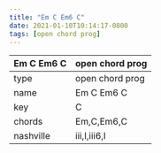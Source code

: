 ```yaml
---
title: "Em C Em6 C"
date: 2021-01-10T10:14:17-0800
tags: [open chord prog]
---
```


|Em C Em6 C|open chord prog|
|---|---|
|type|open chord prog|
|name|Em C Em6 C|
|key|C|
|chords|Em,C,Em6,C|
|nashville|iii,I,iii6,I|
